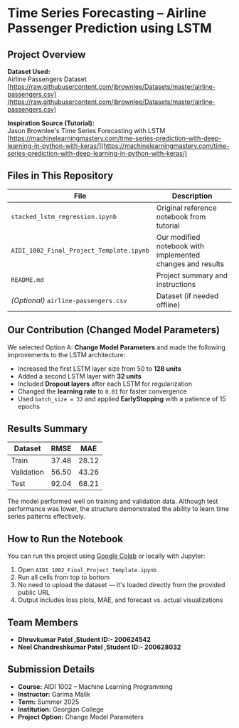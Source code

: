 # Time Series Forecasting – Airline Passenger Prediction using LSTM

## Project Overview

**Dataset Used:**  
  Airline Passengers Dataset  
  [https://raw.githubusercontent.com/jbrownlee/Datasets/master/airline-passengers.csv](https://raw.githubusercontent.com/jbrownlee/Datasets/master/airline-passengers.csv)

**Inspiration Source (Tutorial):**  
  Jason Brownlee's Time Series Forecasting with LSTM  
  [https://machinelearningmastery.com/time-series-prediction-with-deep-learning-in-python-with-keras/](https://machinelearningmastery.com/time-series-prediction-with-deep-learning-in-python-with-keras/)

## Files in This Repository

| File | Description |
|------|-------------|
| `stacked_lstm_regression.ipynb` | Original reference notebook from tutorial |
| `AIDI_1002_Final_Project_Template.ipynb` | Our modified notebook with implemented changes and results |
| `README.md` | Project summary and instructions |
| *(Optional)* `airline-passengers.csv` | Dataset (if needed offline) |


## Our Contribution (Changed Model Parameters)

We selected Option A: **Change Model Parameters** and made the following improvements to the LSTM architecture:

- Increased the first LSTM layer size from 50 to **128 units**
- Added a second LSTM layer with **32 units**
- Included **Dropout layers** after each LSTM for regularization
- Changed the **learning rate** to `0.01` for faster convergence
- Used `batch_size = 32` and applied **EarlyStopping** with a patience of 15 epochs

## Results Summary

| Dataset     | RMSE  | MAE   |
|-------------|-------|-------|
| Train       | 37.48 | 28.12 |
| Validation  | 56.50 | 43.26 |
| Test        | 92.04 | 68.21 |

The model performed well on training and validation data. Although test performance was lower, the structure demonstrated the ability to learn time series patterns effectively.


## How to Run the Notebook

You can run this project using [Google Colab](https://colab.research.google.com/) or locally with Jupyter:

1. Open `AIDI_1002_Final_Project_Template.ipynb`
2. Run all cells from top to bottom
3. No need to upload the dataset — it's loaded directly from the provided public URL
4. Output includes loss plots, MAE, and forecast vs. actual visualizations

## Team Members

- **Dhruvkumar Patel ,Student ID:- 200624542**
- **Neel Chandreshkumar Patel ,Student ID:- 200628032**

## Submission Details

- **Course:** AIDI 1002 – Machine Learning Programming  
- **Instructor:** Garima Malik 
- **Term:** Summer 2025  
- **Institution:** Georgian College  
- **Project Option:** Change Model Parameters
